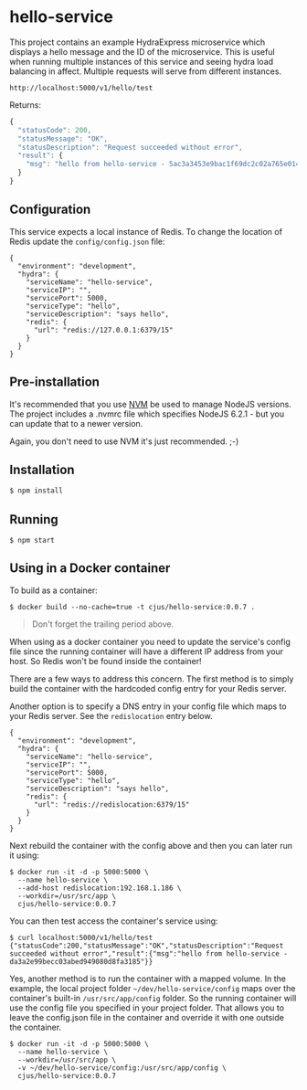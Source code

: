 # hello-service

This project contains an example HydraExpress microservice which displays a hello message and the ID of the microservice. This is useful when running multiple instances of this service and seeing hydra load balancing in affect. Multiple requests will serve from different instances.

```
http://localhost:5000/v1/hello/test
```

Returns:

```javascript
{
  "statusCode": 200,
  "statusMessage": "OK",
  "statusDescription": "Request succeeded without error",
  "result": {
    "msg": "hello from hello-service - 5ac3a3453e9bac1f69dc2c02a765e014"
  }
}
```

## Configuration

This service expects a local instance of Redis. To change the location of Redis update the `config/config.json` file:

```shell
{
  "environment": "development",
  "hydra": {
    "serviceName": "hello-service",
    "serviceIP": "",
    "servicePort": 5000,
    "serviceType": "hello",
    "serviceDescription": "says hello",
    "redis": {
      "url": "redis://127.0.0.1:6379/15"
    }
  }
}
```

## Pre-installation

It's recommended that you use [NVM](https://github.com/creationix/nvm) be used to manage NodeJS versions. The project includes a .nvmrc file which specifies NodeJS 6.2.1 - but you can update that to a newer version.

Again, you don't need to use NVM it's just recommended. ;-)

## Installation

```javascript
$ npm install
```

## Running

```shell
$ npm start
```

## Using in a Docker container

To build as a container:

```shell
$ docker build --no-cache=true -t cjus/hello-service:0.0.7 .
```

> Don't forget the trailing period above.

When using as a docker container you need to update the service's config file since the running container will have a different IP address from your host. So Redis won't be found inside the container!

There are a few ways to address this concern.  The first method is to simply build the container with the hardcoded config entry for your Redis server.

Another option is to specify a DNS entry in your config file which maps to your Redis server. See the `redislocation` entry below.

```shell
{
  "environment": "development",
  "hydra": {
    "serviceName": "hello-service",
    "serviceIP": "",
    "servicePort": 5000,
    "serviceType": "hello",
    "serviceDescription": "says hello",
    "redis": {
      "url": "redis://redislocation:6379/15"
    }
  }
}
```

Next rebuild the container with the config above and then you can later run it using:

```shell
$ docker run -it -d -p 5000:5000 \
  --name hello-service \
  --add-host redislocation:192.168.1.186 \
  --workdir=/usr/src/app \
  cjus/hello-service:0.0.7
```

You can then test access the container's service using:

```shell
$ curl localhost:5000/v1/hello/test
{"statusCode":200,"statusMessage":"OK","statusDescription":"Request succeeded without error","result":{"msg":"hello from hello-service - da3a2e99becc03abed949080d8fa3185"}}
```

Yes, another method is to run the container with a mapped volume. In the example, the local project folder `~/dev/hello-service/config` maps over the container's built-in `/usr/src/app/config` folder.  So the running container will use the config file you specified in your project folder. That allows you to leave the config.json file in the container and override it with one outside the container.

```shell
$ docker run -it -d -p 5000:5000 \
  --name hello-service \
  --workdir=/usr/src/app \
  -v ~/dev/hello-service/config:/usr/src/app/config \
  cjus/hello-service:0.0.7
```
